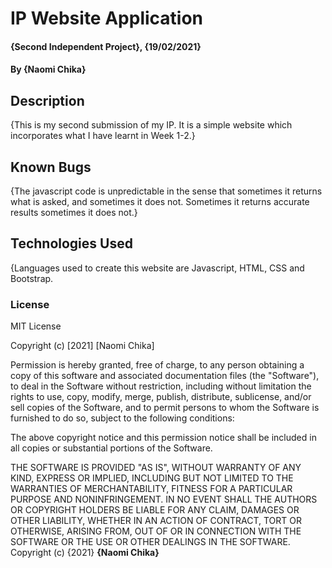 # IP Website Application
#### {Second Independent Project}, {19/02/2021}
#### By **{Naomi Chika}**
## Description
{This is my second submission of my IP. It is a simple website which incorporates what I have learnt in Week 1-2.}
## Known Bugs
{The javascript code is unpredictable in the sense that sometimes it returns what is asked, and sometimes it does not. Sometimes it returns accurate results sometimes it does not.}
## Technologies Used
{Languages used to create this website are Javascript, HTML, CSS and Bootstrap. 
### License
MIT License

Copyright (c) [2021] [Naomi Chika]

Permission is hereby granted, free of charge, to any person obtaining a copy
of this software and associated documentation files (the "Software"), to deal
in the Software without restriction, including without limitation the rights
to use, copy, modify, merge, publish, distribute, sublicense, and/or sell
copies of the Software, and to permit persons to whom the Software is
furnished to do so, subject to the following conditions:

The above copyright notice and this permission notice shall be included in all
copies or substantial portions of the Software.

THE SOFTWARE IS PROVIDED "AS IS", WITHOUT WARRANTY OF ANY KIND, EXPRESS OR
IMPLIED, INCLUDING BUT NOT LIMITED TO THE WARRANTIES OF MERCHANTABILITY,
FITNESS FOR A PARTICULAR PURPOSE AND NONINFRINGEMENT. IN NO EVENT SHALL THE
AUTHORS OR COPYRIGHT HOLDERS BE LIABLE FOR ANY CLAIM, DAMAGES OR OTHER
LIABILITY, WHETHER IN AN ACTION OF CONTRACT, TORT OR OTHERWISE, ARISING FROM,
OUT OF OR IN CONNECTION WITH THE SOFTWARE OR THE USE OR OTHER DEALINGS IN THE
SOFTWARE.
Copyright (c) {2021} 
**{Naomi Chika}**

